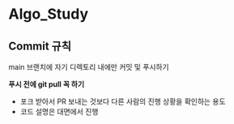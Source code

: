 # Algo_Study

## Commit 규칙
main 브랜치에 자기 디렉토리 내에만 커밋 및 푸시하기 

**푸시 전에 git pull 꼭 하기**

- 포크 받아서 PR 보내는 것보다 다른 사람의 진행 상황을 확인하는 용도 
- 코드 설명은 대면에서 진행 

